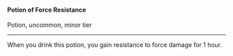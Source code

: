 #### Potion of Force Resistance

Potion, uncommon, minor tier

---

When you drink this potion, you gain resistance to force damage for 1 hour.